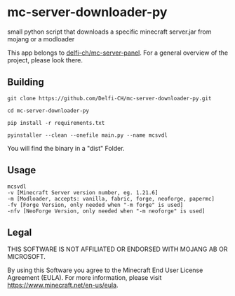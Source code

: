 # mc-server-downloader-py
small python script that downloads a specific minecraft server.jar from mojang or a modloader

This app belongs to [delfi-ch/mc-server-panel](https://github.com/Delfi-CH/mc-server-panel). For a general overview of the project, please look there.

## Building

```
git clone https://github.com/Delfi-CH/mc-server-downloader-py.git

cd mc-server-downloader-py

pip install -r requirements.txt

pyinstaller --clean --onefile main.py --name mcsvdl
```

You will find the binary in a "dist" Folder.

## Usage

```
mcsvdl 
-v [Minecraft Server version number, eg. 1.21.6] 
-m [Modloader, accepts: vanilla, fabric, forge, neoforge, papermc] 
-fv [Forge Version, only needed when "-m forge" is used] 
-nfv [NeoForge Version, only needed when "-m neoforge" is used]
```

## Legal

THIS SOFTWARE IS NOT AFFILIATED OR ENDORSED WITH MOJANG AB OR MICROSOFT.

By using this Software you agree to the Minecraft End User License Agreement (EULA).
For more information, please visit https://www.minecraft.net/en-us/eula.
